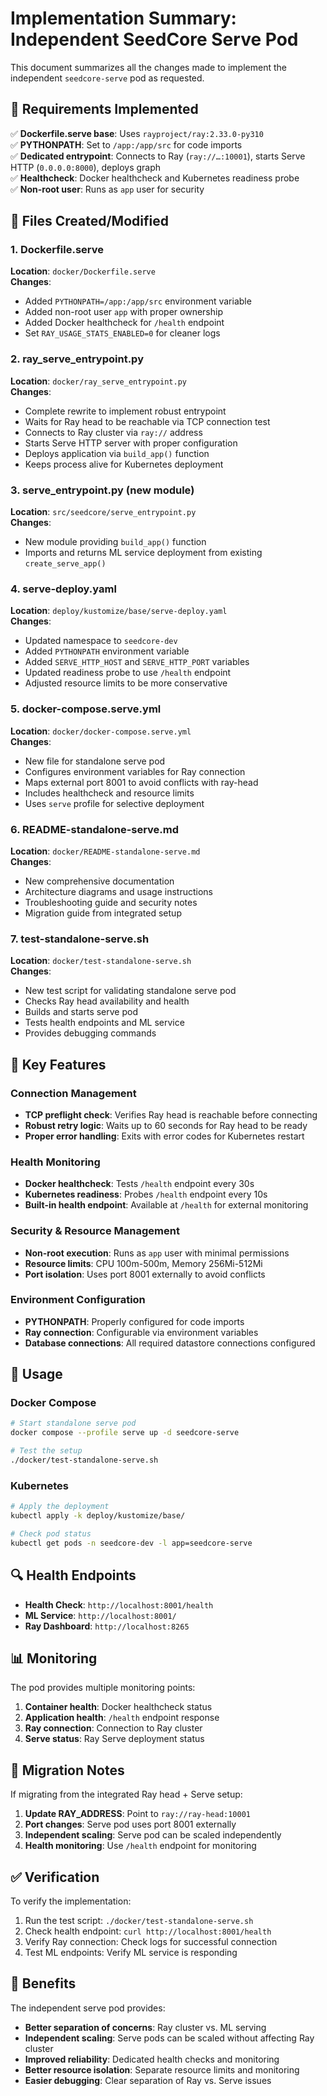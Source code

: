 # Implementation Summary: Independent SeedCore Serve Pod

This document summarizes all the changes made to implement the independent `seedcore-serve` pod as requested.

## 🎯 Requirements Implemented

✅ **Dockerfile.serve base**: Uses `rayproject/ray:2.33.0-py310`  
✅ **PYTHONPATH**: Set to `/app:/app/src` for code imports  
✅ **Dedicated entrypoint**: Connects to Ray (`ray://…:10001`), starts Serve HTTP (`0.0.0.0:8000`), deploys graph  
✅ **Healthcheck**: Docker healthcheck and Kubernetes readiness probe  
✅ **Non-root user**: Runs as `app` user for security  

## 📁 Files Created/Modified

### 1. Dockerfile.serve
**Location**: `docker/Dockerfile.serve`  
**Changes**: 
- Added `PYTHONPATH=/app:/app/src` environment variable
- Added non-root user `app` with proper ownership
- Added Docker healthcheck for `/health` endpoint
- Set `RAY_USAGE_STATS_ENABLED=0` for cleaner logs

### 2. ray_serve_entrypoint.py
**Location**: `docker/ray_serve_entrypoint.py`  
**Changes**: 
- Complete rewrite to implement robust entrypoint
- Waits for Ray head to be reachable via TCP connection test
- Connects to Ray cluster via `ray://` address
- Starts Serve HTTP server with proper configuration
- Deploys application via `build_app()` function
- Keeps process alive for Kubernetes deployment

### 3. serve_entrypoint.py (new module)
**Location**: `src/seedcore/serve_entrypoint.py`  
**Changes**: 
- New module providing `build_app()` function
- Imports and returns ML service deployment from existing `create_serve_app()`

### 4. serve-deploy.yaml
**Location**: `deploy/kustomize/base/serve-deploy.yaml`  
**Changes**: 
- Updated namespace to `seedcore-dev`
- Added `PYTHONPATH` environment variable
- Added `SERVE_HTTP_HOST` and `SERVE_HTTP_PORT` variables
- Updated readiness probe to use `/health` endpoint
- Adjusted resource limits to be more conservative

### 5. docker-compose.serve.yml
**Location**: `docker/docker-compose.serve.yml`  
**Changes**: 
- New file for standalone serve pod
- Configures environment variables for Ray connection
- Maps external port 8001 to avoid conflicts with ray-head
- Includes healthcheck and resource limits
- Uses `serve` profile for selective deployment

### 6. README-standalone-serve.md
**Location**: `docker/README-standalone-serve.md`  
**Changes**: 
- New comprehensive documentation
- Architecture diagrams and usage instructions
- Troubleshooting guide and security notes
- Migration guide from integrated setup

### 7. test-standalone-serve.sh
**Location**: `docker/test-standalone-serve.sh`  
**Changes**: 
- New test script for validating standalone serve pod
- Checks Ray head availability and health
- Builds and starts serve pod
- Tests health endpoints and ML service
- Provides debugging commands

## 🔧 Key Features

### Connection Management
- **TCP preflight check**: Verifies Ray head is reachable before connecting
- **Robust retry logic**: Waits up to 60 seconds for Ray head to be ready
- **Proper error handling**: Exits with error codes for Kubernetes restart

### Health Monitoring
- **Docker healthcheck**: Tests `/health` endpoint every 30s
- **Kubernetes readiness**: Probes `/health` endpoint every 10s
- **Built-in health endpoint**: Available at `/health` for external monitoring

### Security & Resource Management
- **Non-root execution**: Runs as `app` user with minimal permissions
- **Resource limits**: CPU 100m-500m, Memory 256Mi-512Mi
- **Port isolation**: Uses port 8001 externally to avoid conflicts

### Environment Configuration
- **PYTHONPATH**: Properly configured for code imports
- **Ray connection**: Configurable via environment variables
- **Database connections**: All required datastore connections configured

## 🚀 Usage

### Docker Compose
```bash
# Start standalone serve pod
docker compose --profile serve up -d seedcore-serve

# Test the setup
./docker/test-standalone-serve.sh
```

### Kubernetes
```bash
# Apply the deployment
kubectl apply -k deploy/kustomize/base/

# Check pod status
kubectl get pods -n seedcore-dev -l app=seedcore-serve
```

## 🔍 Health Endpoints

- **Health Check**: `http://localhost:8001/health`
- **ML Service**: `http://localhost:8001/`
- **Ray Dashboard**: `http://localhost:8265`

## 📊 Monitoring

The pod provides multiple monitoring points:
1. **Container health**: Docker healthcheck status
2. **Application health**: `/health` endpoint response
3. **Ray connection**: Connection to Ray cluster
4. **Serve status**: Ray Serve deployment status

## 🔄 Migration Notes

If migrating from the integrated Ray head + Serve setup:
1. **Update RAY_ADDRESS**: Point to `ray://ray-head:10001`
2. **Port changes**: Serve pod uses port 8001 externally
3. **Independent scaling**: Serve pod can be scaled independently
4. **Health monitoring**: Use `/health` endpoint for monitoring

## ✅ Verification

To verify the implementation:
1. Run the test script: `./docker/test-standalone-serve.sh`
2. Check health endpoint: `curl http://localhost:8001/health`
3. Verify Ray connection: Check logs for successful connection
4. Test ML endpoints: Verify ML service is responding

## 🎉 Benefits

The independent serve pod provides:
- **Better separation of concerns**: Ray cluster vs. ML serving
- **Independent scaling**: Serve pods can be scaled without affecting Ray cluster
- **Improved reliability**: Dedicated health checks and monitoring
- **Better resource isolation**: Separate resource limits and monitoring
- **Easier debugging**: Clear separation of Ray vs. Serve issues


